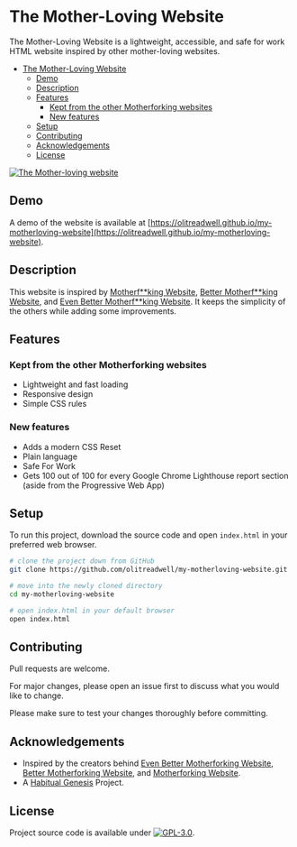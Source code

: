 # The Mother-Loving Website

The Mother-Loving Website is a lightweight, accessible, and safe for work HTML website inspired by other mother-loving websites.

- [The Mother-Loving Website](#the-mother-loving-website)
  - [Demo](#demo)
  - [Description](#description)
  - [Features](#features)
    - [Kept from the other Motherforking websites](#kept-from-the-other-motherforking-websites)
    - [New features](#new-features)
  - [Setup](#setup)
  - [Contributing](#contributing)
  - [Acknowledgements](#acknowledgements)
  - [License](#license)

[![The Mother-loving website](https://github.com/olitreadwell/my-motherloving-website/assets/3107864/149b464e-2377-4f66-a546-21bf4ff49a6a)](https://olitreadwell.github.io/my-motherloving-website)

## Demo

A demo of the website is available at [https://olitreadwell.github.io/my-motherloving-website](https://olitreadwell.github.io/my-motherloving-website).

## Description

This website is inspired by [Motherf\*\*king Website](https://motherfuckingwebsite.com), [Better Motherf\*\*king Website](http://bettermotherfuckingwebsite.com), and [Even Better Motherf\*\*king Website](https://evenbettermotherfucking.website/). It keeps the simplicity of the others while adding some improvements.

## Features

### Kept from the other Motherforking websites

- Lightweight and fast loading
- Responsive design
- Simple CSS rules

### New features

- Adds a modern CSS Reset
- Plain language
- Safe For Work
- Gets 100 out of 100 for every Google Chrome Lighthouse report section (aside from the Progressive Web App)

## Setup

To run this project, download the source code and open `index.html` in your preferred web browser.

```bash
# clone the project down from GitHub
git clone https://github.com/olitreadwell/my-motherloving-website.git

# move into the newly cloned directory
cd my-motherloving-website

# open index.html in your default browser
open index.html
```

## Contributing

Pull requests are welcome.

For major changes, please open an issue first to discuss what you would like to change.

Please make sure to test your changes thoroughly before committing.

## Acknowledgements

- Inspired by the creators behind [Even Better Motherforking Website](https://evenbettermotherfucking.website), [Better Motherforking Website](http://bettermotherfuckingwebsite.com), and [Motherforking Website](https://motherfuckingwebsite.com).
- A [Habitual Genesis](https://habitualgenesis.com) Project.

## License

Project source code is available under [![GPL-3.0](https://img.shields.io/github/license/olitreadwell/my-motherloving-website.svg)](https://github.com/olitreadwell/my-motherloving-website/blob/master/LICENSE).

